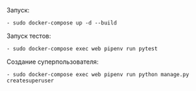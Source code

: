 Запуск:

    - sudo docker-compose up -d --build

Запуск тестов:

    - sudo docker-compose exec web pipenv run pytest

Создание суперпользователя:

    - sudo docker-compose exec web pipenv run python manage.py createsuperuser